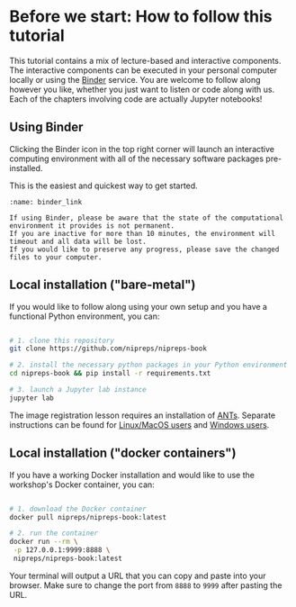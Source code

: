 # Before we start: How to follow this tutorial

This tutorial contains a mix of lecture-based and interactive components.
The interactive components can be executed in your personal computer locally or using the [Binder](https://jupyter.org/binder) service.
You are welcome to follow along however you like, whether you just want to listen or code along with us.
Each of the chapters involving code are actually Jupyter notebooks!

## <i class="fa fa-rocket" aria-hidden="true"></i> Using Binder

Clicking the Binder icon in the top right corner will launch an interactive computing environment with all of the necessary software packages pre-installed.

This is the easiest and quickest way to get started.

```{figure} ../images/binder_link.png
:name: binder_link

```

```{caution}
If using Binder, please be aware that the state of the computational environment it provides is not permanent.
If you are inactive for more than 10 minutes, the environment will timeout and all data will be lost.
If you would like to preserve any progress, please save the changed files to your computer.
```

## <i class="fas fa-hammer"></i> Local installation ("bare-metal")

If you would like to follow along using your own setup and you have a functional Python environment, you can:

```bash

# 1. clone this repository
git clone https://github.com/nipreps/nipreps-book

# 2. install the necessary python packages in your Python environment
cd nipreps-book && pip install -r requirements.txt

# 3. launch a Jupyter lab instance
jupyter lab

```

The image registration lesson requires an installation of [ANTs](https://github.com/ANTsX/ANTs).
Separate instructions can be found for [Linux/MacOS users](https://github.com/ANTsX/ANTs/wiki/Compiling-ANTs-on-Linux-and-Mac-OS) and [Windows users](https://github.com/ANTsX/ANTs/wiki/Compiling-ANTs-on-Windows-10).

## <i class="fab fa-docker"></i> Local installation ("docker containers")

If you have a working Docker installation and would like to use the workshop's Docker container, you can:

```bash

# 1. download the Docker container
docker pull nipreps/nipreps-book:latest

# 2. run the container
docker run --rm \
 -p 127.0.0.1:9999:8888 \
 nipreps/nipreps-book:latest

```

Your terminal will output a URL that you can copy and paste into your browser.
Make sure to change the port from `8888` to `9999` after pasting the URL.
